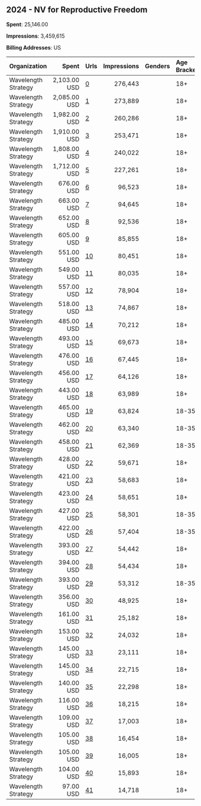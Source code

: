 ## 2024 - NV for Reproductive Freedom 
**Spent**: 25,146.00

**Impressions**: 3,459,615

**Billing Addresses**: US

|Organization|Spent|Urls|Impressions|Genders|Age Brackets|Country Codes|
|:---|---:|:---|---:|:---|:---|:---|
|Wavelength Strategy|2,103.00 USD|[0](https://www.snap.com/political-ads/asset/11fa97943acabb4b6ea19c2682c4309850675e317b97dd1773b7abca2c3cbb08?mediaType=mp4)|276,443||18+|united states|
|Wavelength Strategy|2,085.00 USD|[1](https://www.snap.com/political-ads/asset/6fe9809bc982aa4ff308311a0d59afe9351d5ddce7cbfcabc14ae9afca778976?mediaType=mp4)|273,889||18+|united states|
|Wavelength Strategy|1,982.00 USD|[2](https://www.snap.com/political-ads/asset/4335cb93277a251b96f5f9c611ae68d7b6b01c5a9890197a8ff84ebf477e3a2e?mediaType=jpeg)|260,286||18+|united states|
|Wavelength Strategy|1,910.00 USD|[3](https://www.snap.com/political-ads/asset/f69bbc149b4a026634523e3c8bb58724db9568897693e809f6138bec9fd72249?mediaType=jpeg)|253,471||18+|united states|
|Wavelength Strategy|1,808.00 USD|[4](https://www.snap.com/political-ads/asset/f794433fbcd65d2376a5ee893e78c8f717d63cc8d6c675d323eb904633d50232?mediaType=jpeg)|240,022||18+|united states|
|Wavelength Strategy|1,712.00 USD|[5](https://www.snap.com/political-ads/asset/0398dd9e5069e7e67d6f62fecc521fff60bfeb83d1950597182ff37b00bd89d1?mediaType=jpeg)|227,261||18+|united states|
|Wavelength Strategy|676.00 USD|[6](https://www.snap.com/political-ads/asset/76efda9c540fc0aff838617a18409b346c6c5ad4f44a0746d3ab1dd9ad08b4dc?mediaType=mp4)|96,523||18+|united states|
|Wavelength Strategy|663.00 USD|[7](https://www.snap.com/political-ads/asset/4d8d79fe96834796f515dffe0038543d21581e1c67d33d57a74d51ce397be12b?mediaType=mp4)|94,645||18+|united states|
|Wavelength Strategy|652.00 USD|[8](https://www.snap.com/political-ads/asset/11fa97943acabb4b6ea19c2682c4309850675e317b97dd1773b7abca2c3cbb08?mediaType=mp4)|92,536||18+|united states|
|Wavelength Strategy|605.00 USD|[9](https://www.snap.com/political-ads/asset/6fe9809bc982aa4ff308311a0d59afe9351d5ddce7cbfcabc14ae9afca778976?mediaType=mp4)|85,855||18+|united states|
|Wavelength Strategy|551.00 USD|[10](https://www.snap.com/political-ads/asset/4d8d79fe96834796f515dffe0038543d21581e1c67d33d57a74d51ce397be12b?mediaType=mp4)|80,451||18+|united states|
|Wavelength Strategy|549.00 USD|[11](https://www.snap.com/political-ads/asset/76efda9c540fc0aff838617a18409b346c6c5ad4f44a0746d3ab1dd9ad08b4dc?mediaType=mp4)|80,035||18+|united states|
|Wavelength Strategy|557.00 USD|[12](https://www.snap.com/political-ads/asset/4335cb93277a251b96f5f9c611ae68d7b6b01c5a9890197a8ff84ebf477e3a2e?mediaType=jpeg)|78,904||18+|united states|
|Wavelength Strategy|518.00 USD|[13](https://www.snap.com/political-ads/asset/11fa97943acabb4b6ea19c2682c4309850675e317b97dd1773b7abca2c3cbb08?mediaType=mp4)|74,867||18+|united states|
|Wavelength Strategy|485.00 USD|[14](https://www.snap.com/political-ads/asset/6fe9809bc982aa4ff308311a0d59afe9351d5ddce7cbfcabc14ae9afca778976?mediaType=mp4)|70,212||18+|united states|
|Wavelength Strategy|493.00 USD|[15](https://www.snap.com/political-ads/asset/11fa97943acabb4b6ea19c2682c4309850675e317b97dd1773b7abca2c3cbb08?mediaType=mp4)|69,673||18+|united states|
|Wavelength Strategy|476.00 USD|[16](https://www.snap.com/political-ads/asset/6fe9809bc982aa4ff308311a0d59afe9351d5ddce7cbfcabc14ae9afca778976?mediaType=mp4)|67,445||18+|united states|
|Wavelength Strategy|456.00 USD|[17](https://www.snap.com/political-ads/asset/4335cb93277a251b96f5f9c611ae68d7b6b01c5a9890197a8ff84ebf477e3a2e?mediaType=jpeg)|64,126||18+|united states|
|Wavelength Strategy|443.00 USD|[18](https://www.snap.com/political-ads/asset/4335cb93277a251b96f5f9c611ae68d7b6b01c5a9890197a8ff84ebf477e3a2e?mediaType=jpeg)|63,989||18+|united states|
|Wavelength Strategy|465.00 USD|[19](https://www.snap.com/political-ads/asset/c6e1cd0d3fabe8d585b010e658fb54bfcd1b65f0508a56c51be2875fc7a28ff0?mediaType=mp4)|63,824||18-35|united states|
|Wavelength Strategy|462.00 USD|[20](https://www.snap.com/political-ads/asset/3d9496f4789e7f8ca5dfd8c6a981e98a8f1321308aa607b9e5c29be4f29ff377?mediaType=mp4)|63,340||18-35|united states|
|Wavelength Strategy|458.00 USD|[21](https://www.snap.com/political-ads/asset/11fa97943acabb4b6ea19c2682c4309850675e317b97dd1773b7abca2c3cbb08?mediaType=mp4)|62,369||18-35|united states|
|Wavelength Strategy|428.00 USD|[22](https://www.snap.com/political-ads/asset/3d9496f4789e7f8ca5dfd8c6a981e98a8f1321308aa607b9e5c29be4f29ff377?mediaType=mp4)|59,671||18+|united states|
|Wavelength Strategy|421.00 USD|[23](https://www.snap.com/political-ads/asset/c6e1cd0d3fabe8d585b010e658fb54bfcd1b65f0508a56c51be2875fc7a28ff0?mediaType=mp4)|58,683||18+|united states|
|Wavelength Strategy|423.00 USD|[24](https://www.snap.com/political-ads/asset/2cd9df080864648c3c55627cbdb666ed87a8c8dd4a2fc4c63259af0f628c6353?mediaType=jpeg)|58,651||18+|united states|
|Wavelength Strategy|427.00 USD|[25](https://www.snap.com/political-ads/asset/2cd9df080864648c3c55627cbdb666ed87a8c8dd4a2fc4c63259af0f628c6353?mediaType=jpeg)|58,301||18-35|united states|
|Wavelength Strategy|422.00 USD|[26](https://www.snap.com/political-ads/asset/6fe9809bc982aa4ff308311a0d59afe9351d5ddce7cbfcabc14ae9afca778976?mediaType=mp4)|57,404||18-35|united states|
|Wavelength Strategy|393.00 USD|[27](https://www.snap.com/political-ads/asset/6fe9809bc982aa4ff308311a0d59afe9351d5ddce7cbfcabc14ae9afca778976?mediaType=mp4)|54,442||18+|united states|
|Wavelength Strategy|394.00 USD|[28](https://www.snap.com/political-ads/asset/11fa97943acabb4b6ea19c2682c4309850675e317b97dd1773b7abca2c3cbb08?mediaType=mp4)|54,434||18+|united states|
|Wavelength Strategy|393.00 USD|[29](https://www.snap.com/political-ads/asset/4335cb93277a251b96f5f9c611ae68d7b6b01c5a9890197a8ff84ebf477e3a2e?mediaType=jpeg)|53,312||18-35|united states|
|Wavelength Strategy|356.00 USD|[30](https://www.snap.com/political-ads/asset/4335cb93277a251b96f5f9c611ae68d7b6b01c5a9890197a8ff84ebf477e3a2e?mediaType=jpeg)|48,925||18+|united states|
|Wavelength Strategy|161.00 USD|[31](https://www.snap.com/political-ads/asset/c6e1cd0d3fabe8d585b010e658fb54bfcd1b65f0508a56c51be2875fc7a28ff0?mediaType=mp4)|25,182||18+|united states|
|Wavelength Strategy|153.00 USD|[32](https://www.snap.com/political-ads/asset/3d9496f4789e7f8ca5dfd8c6a981e98a8f1321308aa607b9e5c29be4f29ff377?mediaType=mp4)|24,032||18+|united states|
|Wavelength Strategy|145.00 USD|[33](https://www.snap.com/political-ads/asset/76efda9c540fc0aff838617a18409b346c6c5ad4f44a0746d3ab1dd9ad08b4dc?mediaType=mp4)|23,111||18+|united states|
|Wavelength Strategy|145.00 USD|[34](https://www.snap.com/political-ads/asset/2cd9df080864648c3c55627cbdb666ed87a8c8dd4a2fc4c63259af0f628c6353?mediaType=jpeg)|22,715||18+|united states|
|Wavelength Strategy|140.00 USD|[35](https://www.snap.com/political-ads/asset/4d8d79fe96834796f515dffe0038543d21581e1c67d33d57a74d51ce397be12b?mediaType=mp4)|22,298||18+|united states|
|Wavelength Strategy|116.00 USD|[36](https://www.snap.com/political-ads/asset/11fa97943acabb4b6ea19c2682c4309850675e317b97dd1773b7abca2c3cbb08?mediaType=mp4)|18,215||18+|united states|
|Wavelength Strategy|109.00 USD|[37](https://www.snap.com/political-ads/asset/6fe9809bc982aa4ff308311a0d59afe9351d5ddce7cbfcabc14ae9afca778976?mediaType=mp4)|17,003||18+|united states|
|Wavelength Strategy|105.00 USD|[38](https://www.snap.com/political-ads/asset/4335cb93277a251b96f5f9c611ae68d7b6b01c5a9890197a8ff84ebf477e3a2e?mediaType=jpeg)|16,454||18+|united states|
|Wavelength Strategy|105.00 USD|[39](https://www.snap.com/political-ads/asset/11fa97943acabb4b6ea19c2682c4309850675e317b97dd1773b7abca2c3cbb08?mediaType=mp4)|16,005||18+|united states|
|Wavelength Strategy|104.00 USD|[40](https://www.snap.com/political-ads/asset/6fe9809bc982aa4ff308311a0d59afe9351d5ddce7cbfcabc14ae9afca778976?mediaType=mp4)|15,893||18+|united states|
|Wavelength Strategy|97.00 USD|[41](https://www.snap.com/political-ads/asset/4335cb93277a251b96f5f9c611ae68d7b6b01c5a9890197a8ff84ebf477e3a2e?mediaType=jpeg)|14,718||18+|united states|
